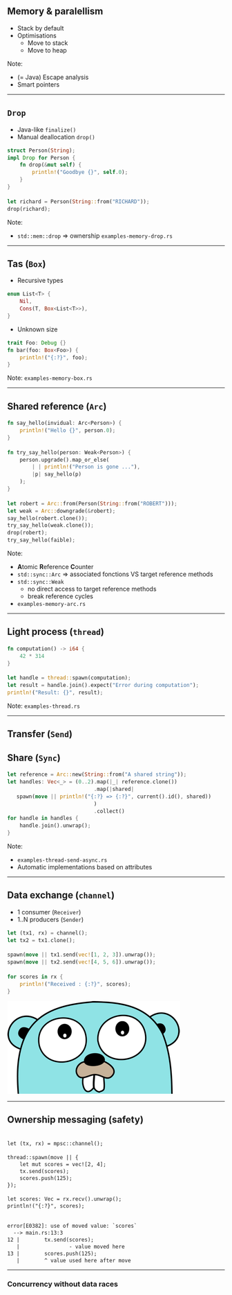 ## Memory & paralellism

* Stack by default
* Optimisations
    * Move to stack
    * Move to heap

Note:
* (= Java) Escape analysis
* Smart pointers

---

## `Drop`

* Java-like `finalize()`
* Manual deallocation `drop()`

```rust
struct Person(String);
impl Drop for Person {
    fn drop(&mut self) {
        println!("Goodbye {}", self.0);
    }
}

let richard = Person(String::from("RICHARD"));
drop(richard);
```

Note:
* `std::mem::drop` => ownership
`examples-memory-drop.rs`

---

## Tas (`Box`)

* Recursive types

```rust
enum List<T> {
    Nil,
    Cons(T, Box<List<T>>),
}
```

* Unknown size

```rust
trait Foo: Debug {}
fn bar(foo: Box<Foo>) {
    println!("{:?}", foo);
}
```

Note:
`examples-memory-box.rs`

---

## Shared reference (`Arc`)

```rust
fn say_hello(invidual: Arc<Person>) {
    println!("Hello {}", person.0);
}

fn try_say_hello(person: Weak<Person>) {
    person.upgrade().map_or_else(
        | | println!("Person is gone ..."),
        |p| say_hello(p)
    );
}

let robert = Arc::from(Person(String::from("ROBERT")));
let weak = Arc::downgrade(&robert);
say_hello(robert.clone());
try_say_hello(weak.clone());
drop(robert);
try_say_hello(faible);
```

Note:
* **A**tomic **R**eference **C**ounter
* `std::sync::Arc` => associated fonctions VS target reference methods
* `std::sync::Weak`
    * no direct access to target reference methods
    * break reference cycles
* `examples-memory-arc.rs`


---

## Light process (`thread`)

```rust
fn computation() -> i64 {
    42 * 314
}

let handle = thread::spawn(computation);
let result = handle.join().expect("Error during computation");
println!("Result: {}", result);
```

Note:
`examples-thread.rs`

---

## Transfer (`Send`)
## Share (`Sync`)

```rust
let reference = Arc::new(String::from("A shared string"));
let handles: Vec<_> = (0..2).map(|_| reference.clone())
                            .map(|shared|
   spawn(move || println!("{:?} => {:?}", current().id(), shared))
                            )
                            .collect()
for handle in handles {
    handle.join().unwrap();
}
```

Note:
* `examples-thread-send-async.rs`
* Automatic implementations based on attributes

---

## Data exchange (`channel`)

* 1 consumer (`Receiver`)
* 1..N producers (`Sender`)

```rust
let (tx1, rx) = channel();
let tx2 = tx1.clone();

spawn(move || tx1.send(vec![1, 2, 3]).unwrap());
spawn(move || tx2.send(vec![4, 5, 6]).unwrap());

for scores in rx {
    println!("Received : {:?}", scores);
}
```

![go_die](/assets/img/gopher_ahah.png) <!-- .element class="fragment fade-up" style="background:none; border:none; box-shadow:none;" -->

---

## Ownership messaging (safety)

<pre><code data-trim data-noescape class="rust">
let (tx, rx) = mpsc::channel();

thread::spawn(move || {
    let mut scores = vec![2, 4];
    tx.send(scores);
    <span class="fragment highlight-mark">scores.push(125);</span>
});

let scores: Vec<i32> = rx.recv().unwrap();
println!("{:?}", scores);
</code></pre>

<pre><code data-trim data-noescape class="rust"> 
error[E0382]: use of moved value: `scores`
  --> main.rs:13:3
12 | 		tx.send(scores);
   | 		        <span class="fragment highlight-mark">- value moved here</span>
13 | 		scores.push(125);
   | 		^ <span class="fragment highlight-mark">value used here after move</span>
</code></pre>
<!-- .element class="fragment" -->

---

### Concurrency without data races 
